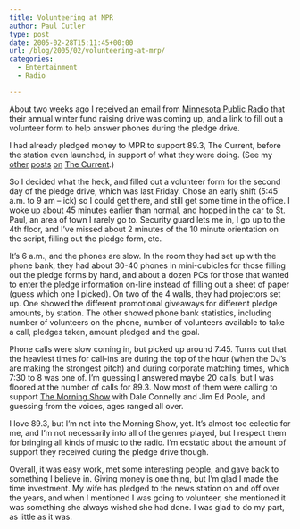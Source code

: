 ```yaml
---
title: Volunteering at MPR
author: Paul Cutler
type: post
date: 2005-02-28T15:11:45+00:00
url: /blog/2005/02/volunteering-at-mrp/
categories:
  - Entertainment
  - Radio

---
```

About two weeks ago I received an email from [Minnesota Public Radio][1] that their annual winter fund raising drive was coming up, and a link to fill out a volunteer form to help answer phones during the pledge drive.

I had already pledged money to MPR to support 89.3, The Current, before the station even launched, in support of what they were doing. (See my [other][2] [posts][3] [on][4] [The Current][5].)

So I decided what the heck, and filled out a volunteer form for the second day of the pledge drive, which was last Friday. Chose an early shift (5:45 a.m. to 9 am &#8211; ick) so I could get there, and still get some time in the office. I woke up about 45 minutes earlier than normal, and hopped in the car to St. Paul, an area of town I rarely go to. Security guard lets me in, I go up to the 4th floor, and I&#8217;ve missed about 2 minutes of the 10 minute orientation on the script, filling out the pledge form, etc.

It&#8217;s 6 a.m., and the phones are slow. In the room they had set up with the phone bank, they had about 30-40 phones in mini-cubicles for those filling out the pledge forms by hand, and about a dozen PCs for those that wanted to enter the pledge information on-line instead of filling out a sheet of paper (guess which one I picked). On two of the 4 walls, they had projectors set up. One showed the different promotional giveaways for different pledge amounts, by station. The other showed phone bank statistics, including number of volunteers on the phone, number of volunteers available to take a call, pledges taken, amount pledged and the goal.

Phone calls were slow coming in, but picked up around 7:45. Turns out that the heaviest times for call-ins are during the top of the hour (when the DJ&#8217;s are making the strongest pitch) and during corporate matching times, which 7:30 to 8 was one of. I&#8217;m guessing I answered maybe 20 calls, but I was floored at the number of calls for 89.3. Now most of them were calling to support [The Morning Show][6] with Dale Connelly and Jim Ed Poole, and guessing from the voices, ages ranged all over.

I love 89.3, but I&#8217;m not into the Morning Show, yet. It&#8217;s almost too eclectic for me, and I&#8217;m not necessarily into all of the genres played, but I respect them for bringing all kinds of music to the radio. I&#8217;m ecstatic about the amount of support they received during the pledge drive though.

Overall, it was easy work, met some interesting people, and gave back to something I believe in. Giving money is one thing, but I&#8217;m glad I made the time investment. My wife has pledged to the news station on and off over the years, and when I mentioned I was going to volunteer, she mentioned it was something she always wished she had done. I was glad to do my part, as little as it was.

 [1]: http://www.mpr.org
 [2]: http://www.paulcutler.org/blog/?p=165
 [3]: http://www.paulcutler.org/blog/?p=181
 [4]: http://www.paulcutler.org/blog/?p=182
 [5]: http://www.paulcutler.org/blog/?p=195
 [6]: http://minnesota.publicradio.org/radio/programs/morning_show/
